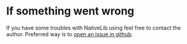 # If something went wrong

If you have some troubles with NativeLib using feel free to contact the author. Preferred way is to [open an issue in github](https://github.com/DrMoriarty/nativelib/issues).